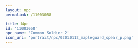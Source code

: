 ```yaml
---
layout: npc
permalink: /11003058

title: Npc
id: '11003058'
npc_name: 'Common Soldier 2'
icon_url: 'portrait/npc/02010112_mapleguard_spear_p.png'
---
```

